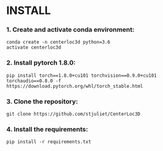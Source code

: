 # INSTALL

### 1. Create and activate conda environment:
```
conda create -n centerloc3d python=3.6
activate centerloc3d
```

### 2. Install pytorch 1.8.0:
```
pip install torch==1.8.0+cu101 torchvision==0.9.0+cu101 torchaudio==0.8.0 -f https://download.pytorch.org/whl/torch_stable.html
```

### 3. Clone the repository:
```
git clone https://github.com/stjuliet/CenterLoc3D
```

### 4. Install the requirements:
```
pip install -r requirements.txt
```

